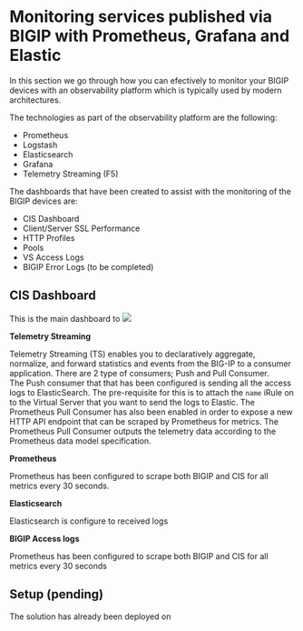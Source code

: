# Monitoring services published via BIGIP with Prometheus, Grafana and Elastic
In this section we go through how you can efectively to monitor your BIGIP devices with an observability platform which is typically used by modern architectures. 

The technologies as part of the observability platform are the following:
- Prometheus
- Logstash
- Elasticsearch
- Grafana
- Telemetry Streaming (F5)

The dashboards that have been created to assist with the monitoring of the BIGIP devices are:

  - CIS Dashboard
  - Client/Server SSL Performance
  - HTTP Profiles
  - Pools
  - VS Access Logs
  - BIGIP Error Logs (to be completed)

## CIS Dashboard
This is the main dashboard to 
<img src="https://raw.githubusercontent.com/skenderidis/oltra/use-cases/bigip-monitoring/images/dashboard.png">

**Telemetry Streaming**

Telemetry Streaming (TS) enables you to declaratively aggregate, normalize, and forward statistics and events from the BIG-IP to a consumer application. There are 2 type of consumers; Push and Pull Consumer. <br>
The Push consumer that that has been configured is sending all the access logs to ElasticSearch. The pre-requisite for this is to attach the `name` iRule on to the Virtual Server that you want to send the logs to Elastic. 
The Prometheus Pull Consumer has also been enabled in order to expose a new HTTP API endpoint that can be scraped by Prometheus for metrics. The Prometheus Pull Consumer outputs the telemetry data according to the Prometheus data model specification. 

**Prometheus**

Prometheus has been configured to scrape both BIGIP and CIS for all metrics every 30 seconds.

**Elasticsearch**

Elasticsearch is configure to received logs 


**BIGIP Access logs**

Prometheus has been configured to scrape both BIGIP and CIS for all metrics every 30 seconds

## Setup (pending)

The solution has already been deployed on 

